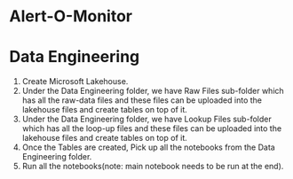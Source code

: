 # Alert-O-Monitor
# Data Engineering
1. Create Microsoft Lakehouse.
2. Under the Data Engineering folder, we have Raw Files sub-folder which has all the raw-data files and these files can be uploaded into the lakehouse files and create tables on top of it.
3.  Under the Data Engineering folder, we have Lookup Files sub-folder which has all the loop-up files and these files can be uploaded into the lakehouse files and create tables on top of it.
4.  Once the Tables are created, Pick up all the notebooks from the Data Engineering folder.
5.  Run all the notebooks(note: main notebook needs to be run at the end).
   
